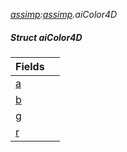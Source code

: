 _[assimp](../../modules/assimp/assimp-module.md):[assimp](../../modules/assimp/assimp-module.md).aiColor4D_
##### Struct aiColor4D

| Fields | |
|:---|:---|
| [a](assimp-aicolor4d-a.md) |  |
| [b](assimp-aicolor4d-b.md) |  |
| [g](assimp-aicolor4d-g.md) |  |
| [r](assimp-aicolor4d-r.md) |  |
